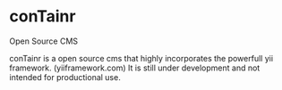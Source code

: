 conTainr
========

Open Source CMS

conTainr is a open source cms that highly incorporates the powerfull yii framework. (yiiframework.com)
It is still under development and not intended for productional use.

